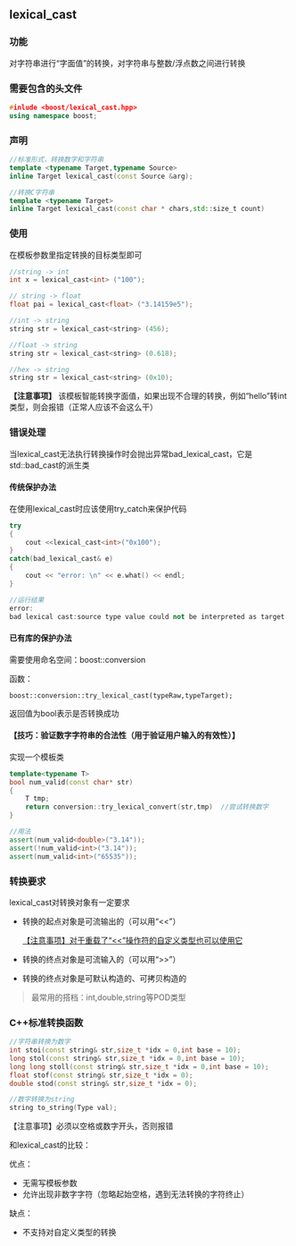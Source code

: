 ## lexical_cast

### 功能

对字符串进行“字面值”的转换，对字符串与整数/浮点数之间进行转换

### 需要包含的头文件

```c++
#inlude <boost/lexical_cast.hpp>
using namespace boost;
```

### 声明

```c++
//标准形式，转换数字和字符串
template <typename Target,typename Source>
inline Target lexical_cast(const Source &arg);

//转换C字符串
template <typename Target>
inline Target lexical_cast(const char * chars,std::size_t count)
```

### 使用

在模板参数里指定转换的目标类型即可

```c++
//string -> int
int x = lexical_cast<int> ("100");

// string -> float
float pai = lexical_cast<float> ("3.14159e5");

//int -> string
string str = lexical_cast<string> (456);

//float -> string
string str = lexical_cast<string> (0.618);

//hex -> string
string str = lexical_cast<string> (0x10);
```

**【注意事项】**
该模板智能转换字面值，如果出现不合理的转换，例如“hello”转int类型，则会报错（正常人应该不会这么干）

### 错误处理

当lexical_cast无法执行转换操作时会抛出异常bad_lexical_cast，它是std::bad_cast的派生类

#### 传统保护办法

在使用lexical_cast时应该使用try_catch来保护代码

```c++
try
{
    cout <<lexical_cast<int>("0x100");
}
catch(bad_lexical_cast& e)
{
    cout << "error: \n" << e.what() << endl;
}

//运行结果
error: 
bad lexical cast:source type value could not be interpreted as target
```

#### 已有库的保护办法

需要使用命名空间：boost::conversion

函数：

`boost::conversion::try_lexical_cast(typeRaw,typeTarget);`

返回值为bool表示是否转换成功

#### 【技巧：验证数字字符串的合法性（用于验证用户输入的有效性）】

实现一个模板类

```c++
template<typename T>
bool num_valid(const char* str)
{
    T tmp;
    return conversion::try_lexical_convert(str,tmp)  //尝试转换数字
}

//用法
assert(num_valid<double>("3.14"));
assert(!num_valid<int>("3.14"));
assert(num_valid<int>("65535"));
```

### 转换要求

lexical_cast对转换对象有一定要求

- 转换的起点对象是可流输出的（可以用“<<”）

  <u>【注意事项】对于重载了“<<”操作符的自定义类型也可以使用它</u>

- 转换的终点对象是可流输入的（可以用“>>”）

- 转换的终点对象是可默认构造的、可拷贝构造的

> 最常用的搭档：int,double,string等POD类型

### C++标准转换函数

```c++
//字符串转换为数字
int stoi(const string& str,size_t *idx = 0,int base = 10);
long stol(const string& str,size_t *idx = 0,int base = 10);
long long stoll(const string& str,size_t *idx = 0,int base = 10);
float stof(const string& str,size_t *idx = 0);
double stod(const string& str,size_t *idx = 0);

//数字转换为string
string to_string(Type val);
```

【注意事项】必须以空格或数字开头，否则报错

和lexical_cast的比较：

优点：

- 无需写模板参数
- 允许出现非数字字符（忽略起始空格，遇到无法转换的字符终止）

缺点：

- 不支持对自定义类型的转换